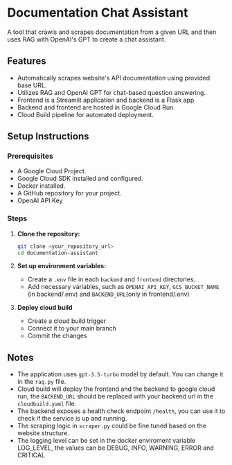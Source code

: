 # Documentation Chat Assistant

A tool that crawls and scrapes documentation from a given URL and then uses RAG with OpenAI's GPT to create a chat assistant.

## Features
- Automatically scrapes website's API documentation using provided base URL.
- Utilizes RAG and OpenAI GPT for chat-based question answering.
- Frontend is a Streamlit application and backend is a Flask app
- Backend and frontend are hosted in Google Cloud Run.
- Cloud Build pipeline for automated deployment.

## Setup Instructions

### Prerequisites
- A Google Cloud Project.
- Google Cloud SDK installed and configured.
- Docker installed.
- A GitHub repository for your project.
- OpenAI API Key

### Steps

1. **Clone the repository:**
    ```bash
    git clone <your_repository_url>
    cd documentation-assistant
    ```
2. **Set up environment variables:**
   -   Create a `.env` file in each `backend` and `frontend` directories.
   -   Add necessary variables, such as `OPENAI_API_KEY`, `GCS_BUCKET_NAME` (in backend/.env) and `BACKEND_URL`(only in frontend/.env)
3. **Deploy cloud build**

   -  Create a cloud build trigger
   -  Connect it to your main branch
   -  Commit the changes

##  Notes

-   The application uses `gpt-3.5-turbo` model by default. You can change it in the `rag.py` file.
-   Cloud build will deploy the frontend and the backend to google cloud run, the `BACKEND_URL` should be replaced with your backend url in the `cloudbuild.yaml` file.
-   The backend exposes a health check endpoint `/health`, you can use it to check if the service is up and running.
-   The scraping logic in `scraper.py` could be fine tuned based on the website structure.
- The logging level can be set in the docker enviroment variable LOG_LEVEL, the values can be DEBUG, INFO, WARNING, ERROR and CRITICAL